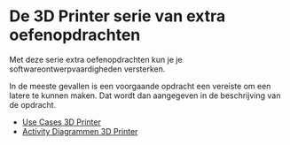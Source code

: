 # De 3D Printer serie van extra oefenopdrachten

Met deze serie extra oefenopdrachten kun je je softwareontwerpvaardigheden versterken.

In de meeste gevallen is een voorgaande opdracht een vereiste om een latere te kunnen maken. Dat wordt dan aangegeven in de beschrijving van de opdracht.

- [Use Cases 3D Printer](./uc-3dprinter/uc-3dprinter.md)
- [Activity Diagrammen 3D Printer](./ad-3dprinter/ad-3dprinter.md)
